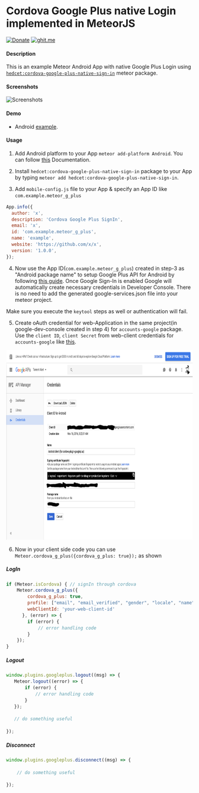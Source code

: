 # Cordova Google Plus native Login implemented in MeteorJS

[![Donate](https://img.shields.io/gratipay/sujith3g.svg)](https://gratipay.com/cordova-google-plus-native-sign-in/) [![ghit.me](https://ghit.me/badge.svg?repo=sujith3g/meteor-g-plus)](https://ghit.me/repo/sujith3g/meteor-g-plus)

#### Description

This is an example Meteor Android App with native Google Plus Login using [`hedcet:cordova-google-plus-native-sign-in`](https://atmospherejs.com/hedcet/cordova-google-plus-native-sign-in) meteor package.

#### Screenshots

<img alt="Screenshots" title="Meteor-Cordova Google Plus SignIn" src="https://github.com/sujith3g/meteor-g-plus/blob/master/public/screnshots/gplus-login.png" width="256" height="480">

#### Demo

* Android [example](https://github.com/sujith3g/meteor-g-plus/tree/master/.APK).

#### Usage

1. Add Android platform to your App `meteor add-platform Android`. You can follow [this](https://github.com/meteor/meteor/wiki/Meteor-Cordova-integration) Documentation.

2. Install `hedcet:cordova-google-plus-native-sign-in` package to your App by typing `meteor add hedcet:cordova-google-plus-native-sign-in`.

3. Add `mobile-config.js` file to your App & specify an App ID like `com.example.meteor_g_plus`
 
  ```javascript
  App.info({
    author: 'x',
    description: 'Cordova Google Plus SignIn',
    email: 'x',
    id: 'com.example.meteor_g_plus',
    name: 'example',
    website: 'https://github.com/x/x',
    version: '1.0.0',
});
  ``` 
4. Now use the App ID(`com.example.meteor_g_plus`) created in step-3 as "Android package name" to setup Google Plus API for Android by following [this guide](https://developers.google.com/mobile/add?platform=Android). Once Google Sign-In is enabled Google will automatically create necessary credentials in Developer Console. There is no need to add the generated google-services.json file into your meteor project.

 Make sure you execute the `keytool` steps as well or authentication will fail.

5. Create oAuth credential for web-Application in the same project(in google-dev-console created in step 4) for `accounts-google` package. Use the `client ID`, `client Secret` from web-client credentials for `accounts-google` like [this](https://github.com/sujith3g/meteor-g-plus/blob/master/server/config.accounts.js#L14).

<img alt="Screenshots" title="google-dev-console" src="https://github.com/sujith3g/meteor-g-plus/blob/master/public/screnshots/oauth_client.png" width="756" height="512">

6. Now in your client side code you can use `Meteor.cordova_g_plus({cordova_g_plus: true});` as shown

##### LogIn

```javascript
if (Meteor.isCordova) { // signIn through cordova
    Meteor.cordova_g_plus({
        cordova_g_plus: true,
        profile: ["email", "email_verified", "gender", "locale", "name", "picture"],
        webClientId: 'your-web-client-id'
      }, (error) => {
        if (error) {
            // error handling code
        }
    });
}
```

##### Logout
 
 ```javascript
 window.plugins.googleplus.logout((msg) => {
    Meteor.logout((error) => {
        if (error) {
            // error handling code
        }
    });

    // do something useful

});
 ```

##### Disconnect

```javascript
window.plugins.googleplus.disconnect((msg) => {

    // do something useful

});
```

